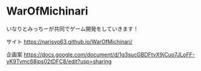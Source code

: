 # WarOfMichinari

いなりとみっちーが共同でゲーム開発をしていきます！

サイト
https://narisyo63.github.io/WarOfMichinari/

企画案
https://docs.google.com/document/d/1g3sucGBDFtvX9jCuo7JLoFF-yK9Tvmc68jps02tDFC8/edit?usp=sharing
